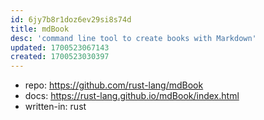 ```yaml
---
id: 6jy7b8r1doz6ev29si8s74d
title: mdBook
desc: 'command line tool to create books with Markdown'
updated: 1700523067143
created: 1700523030397
---
```


- repo: https://github.com/rust-lang/mdBook
- docs: https://rust-lang.github.io/mdBook/index.html
- written-in: rust
